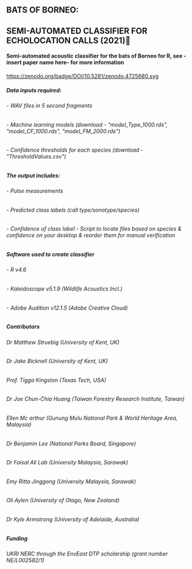 ## BATS OF BORNEO:
## SEMI-AUTOMATED CLASSIFIER FOR ECHOLOCATION CALLS (2021)🦇
#### Semi-automated acoustic classifier for the bats of Borneo for R, see -insert paper name here- for more information 
https://zenodo.org/badge/DOI/10.5281/zenodo.4725680.svg

##### Data inputs required:
###### - WAV files in 5 second fragments
###### - Machine learning models (download - "model_Type_1000.rds", "model_CF_1000.rds", "model_FM_2000.rds")
###### - Confidence thresholds for each species (download - "ThresholdValues.csv")

##### The output includes: 
###### - Pulse measurements 
###### - Predicted class labels (call type/sonotype/species) 
###### - Confidence of class label - Script to locate files based on species & confidence on your desktop & reorder them for manual verification

##### Software used to create classifier
###### - R v4.6
###### - Kaleidoscope v5.1.9 (Wildlife Acoustics Incl.)
###### - Adobe Audition v12.1.5 (Adobe Creative Cloud)

##### Contributors
###### Dr Matthew Struebig (University of Kent, UK)
###### Dr Jake Bicknell (University of Kent, UK)
###### Prof. Tigga Kingston (Texas Tech, USA)
###### Dr Joe Chun-Chia Huang (Taiwan Forestry Research Institute, Taiwan)
###### Ellen Mc arthur (Gunung Mulu National Park & World Heritage Area, Malaysia)
###### Dr Benjamin Lee (National Parks Board, Singapore)
###### Dr Faisal Ali Lab (University Malaysia, Sarawak)
###### Emy Ritta Jinggong (University Malaysia, Sarawak)
###### Oli Aylen (University of Otago, New Zealand)
###### Dr Kyle Armstrong (University of Adelaide, Australia)

##### Funding
###### UKRI NERC through the EnvEast DTP scholarship (grant number NE/L002582/1)

